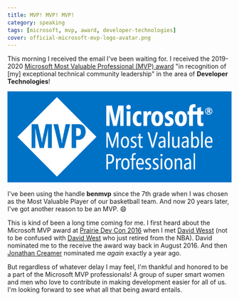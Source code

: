 ```yaml
---
title: MVP! MVP! MVP!
category: speaking
tags: [microsoft, mvp, award, developer-technologies]
cover: official-microsoft-mvp-logo-avatar.png
---
```


This morning I received the email I've been waiting for. I received the 2019-2020 [Microsoft Most Valuable Professional (MVP) award](https://mvp.microsoft.com/) "in recognition of [my] exceptional technical community leadership" in the area of **Developer Technologies**!

![Official Microsoft Most Valuable Professional award](./official-microsoft-mvp-horizontal-banner.png)

I've been using the handle **benmvp** since the 7th grade when I was chosen as the Most Valuable Player of our basketball team. And now 20 years later, I've got another reason to be an MVP. 😄

This is kind of been a long time coming for me. I first heard about the Microsoft MVP award at [Prairie Dev Con 2016](http://www.prairiedevcon.com/) when I met [David Wesst](https://twitter.com/davidwesst) (not to be confused with [David West](https://en.wikipedia.org/wiki/David_West_(basketball)) who just retired from the NBA). David nominated me to the receive the award way back in August 2016. And then [Jonathan Creamer](https://twitter.com/jcreamer898) nominated me _again_ exactly a year ago.

But regardless of whatever delay I may feel, I'm thankful and honored to be a part of the Microsoft MVP professionals! A group of super smart women and men who love to contribute in making development easier for all of us. I'm looking forward to see what all that being award entails.
